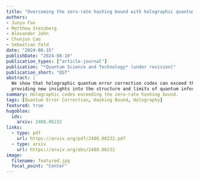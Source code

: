 ```yaml
---
title: "Overcoming the zero-rate hashing bound with holographic quantum error correction"
authors:
- Junyu Fan
- Matthew Steinberg
- Alexander Jahn
- Chunjun Cao
- Sebastian Feld
date: "2024-08-15"
publishDate: "2024-08-16"
publication_types: ["article-journal"]
publication: "*Quantum Science and Technology* (under revision)"
publication_short: "QST"
abstract: |
  We show that holographic quantum error correction codes can exceed the zero-rate hashing bound, 
  providing new insights into the structure and limits of quantum information.
summary: Holographic codes exceeding the zero-rate hashing bound.
tags: [Quantum Error Correction, Hashing Bound, Holography]
featured: true
hugoblox:
  ids:
    arxiv: 2408.06232
links:
  - type: pdf
    url: https://arxiv.org/pdf/2408.06232.pdf
  - type: arxiv
    url: https://arxiv.org/abs/2408.06232
image:
  filename: featured.jpg
  focal_point: "Center"
---
```

